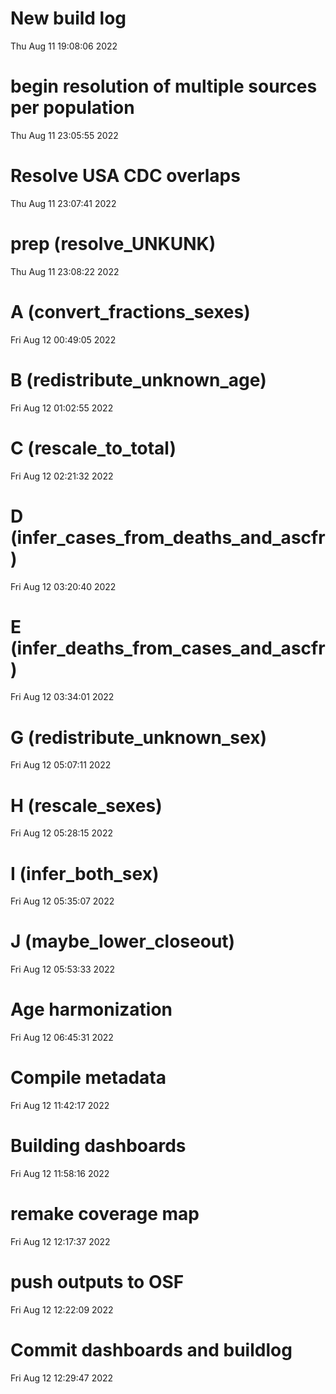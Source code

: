 
# New build log 
 Thu Aug 11 19:08:06 2022 


# begin resolution of multiple sources per population 
 Thu Aug 11 23:05:55 2022 


# Resolve USA CDC overlaps 
 Thu Aug 11 23:07:41 2022 


# prep (resolve_UNKUNK) 
 Thu Aug 11 23:08:22 2022 


# A (convert_fractions_sexes) 
 Fri Aug 12 00:49:05 2022 


# B (redistribute_unknown_age) 
 Fri Aug 12 01:02:55 2022 


# C (rescale_to_total) 
 Fri Aug 12 02:21:32 2022 


# D (infer_cases_from_deaths_and_ascfr) 
 Fri Aug 12 03:20:40 2022 


# E (infer_deaths_from_cases_and_ascfr) 
 Fri Aug 12 03:34:01 2022 


# G (redistribute_unknown_sex) 
 Fri Aug 12 05:07:11 2022 


# H (rescale_sexes) 
 Fri Aug 12 05:28:15 2022 


# I (infer_both_sex) 
 Fri Aug 12 05:35:07 2022 


# J (maybe_lower_closeout) 
 Fri Aug 12 05:53:33 2022 


# Age harmonization 
 Fri Aug 12 06:45:31 2022 


# Compile metadata 
 Fri Aug 12 11:42:17 2022 


# Building dashboards 
 Fri Aug 12 11:58:16 2022 


# remake coverage map 
 Fri Aug 12 12:17:37 2022 


# push outputs to OSF 
 Fri Aug 12 12:22:09 2022 


# Commit dashboards and buildlog 
 Fri Aug 12 12:29:47 2022 

